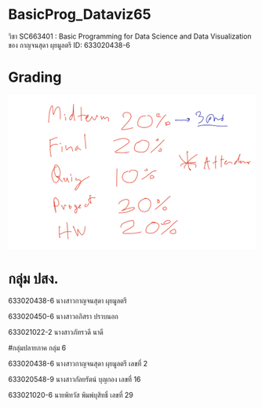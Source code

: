 # BasicProg_Dataviz65
วิชา SC663401 : Basic Programming for Data Science and Data Visualization ของ กาญจนสุดา ผุยมูลตรี 
ID: 633020438-6


# Grading

![Grading image](Grading.jpg)


# กลุ่ม ปสง.

633020438-6	นางสาวกาญจนสุดา ผุยมูลตรี

633020450-6	นางสาวอภิสรา ปราบนอก

633021022-2	นางสาวภัทรวดี นาดี


#กลุ่มปลายภาค กลุ่ม 6

633020438-6 นางสาวกาญจนสุดา ผุยมูลตรี เลขที่ 2 

633020548-9 นางสาวกัลยรัตน์ บุญกอง เลขที่ 16 

633021020-6 นายพิทวัส พิมพ์บุสิทธิ์ เลขที่ 29 
